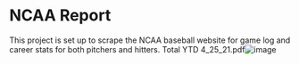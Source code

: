 # NCAA Report

This project is set up to scrape the NCAA baseball website for game log and career stats for both pitchers and hitters.  Total YTD 4_25_21.pdf![image](https://user-images.githubusercontent.com/71948524/116476417-0cb4bc80-a830-11eb-828b-88493e44a4ae.png)


